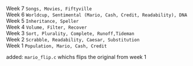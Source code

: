 Week 7 `Songs, Movies, Fiftyville`\
Week 6 `Worldcup, Sentimental (Mario, Cash, Credit, Readability), DNA`\
Week 5 `Inheritance, Speller`\
Week 4 `Volume, Filter, Recover`\
Week 3 `Sort, Plurality, Complete, Runoff,Tideman`\
Week 2 `Scrabble, Readability, Caesar, Substitution`\
Week 1 `Population, Mario, Cash, Credit`

added: `mario_flip.c` whichs flips the original from week 1
